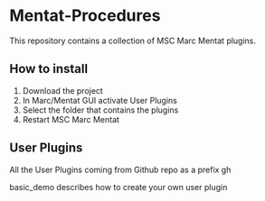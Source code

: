 # Mentat-Procedures

This repository contains a collection of MSC Marc Mentat plugins.

## How to install
1. Download the project
2. In Marc/Mentat GUI activate User Plugins
3. Select the folder that contains the plugins 
4. Restart MSC Marc Mentat


## User Plugins

All the User Plugins coming from Github repo
as a prefix gh

basic_demo describes how to create your own user plugin
